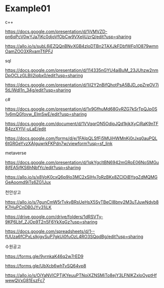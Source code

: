# Example01

c++

https://docs.google.com/presentation/d/1jVMVZD-pn6qPcV0wYJa7jKc0djoVfObCw9VXeIjUzrQ/edit?usp=sharing

https://allo.io/s/subL6jEZQQnBNvXGB4zloDTBn2TAXJkFDbfWFp1O879wmnOamZOO3XRvamTfiPFJ

sql

https://docs.google.com/presentation/d/114335nGYU4aiBuM_23JUhzw2nmDpOCLzGLBIi2iqbx0/edit?usp=sharing

https://docs.google.com/presentation/d/1iI2Y2nBifQhotPsA5BJD_opZreOV7i5tLIWdI1n_34g/edit?usp=sharing

c#

https://docs.google.com/presentation/d/1x9GfhuMd68GvRZG7kSrTpQJp0S1y6mQGfovw_ElmSwE/edit?usp=sharing

https://docs.google.com/document/d/1VVqqrON5OdipJQd1kjkXyCiRaK9nTFB4zzXYIV-uLaE/edit

https://docs.google.com/forms/d/e/1FAIpQLSfFi5MUiHWMnKj0rJxq0auPQL6tGRGeYvzXAIguwrkFKPdn7w/viewform?usp=sf_link

metaverse

https://docs.google.com/presentation/d/1qkYgcItBN6942mGRoE06NoSMGu8jfEA5jfKS6hNbfYc/edit?usp=sharing

https://allo.io/s/x8VoK0cxQ6p9Io3MC2xSIHy7oRzBKx8ZClOiBYsgZdMQMGGeAoomd9iTs6ZG1Jux

천안상고

https://allo.io/s/7gunCmW5rTvkyBRsUeHsX5SyTBeCI8bny2M3uTJuwNdvb8K7HuPCnDB0JYv31iLK

https://drive.google.com/drive/folders/1dRSVTy-9KP6Lbf_ZJOp9T2n5F6YkXqGz?usp=sharing

https://docs.google.com/spreadsheets/d/1--fUUza6fCPxLsIkjgySuP7gkUi0fuOzL4RO3SQqdBg/edit?usp=sharing

수원공고

https://forms.gle/9yrnkaK46q2w7rED9

https://forms.gle/UbXcb6whTvSQ64vp8

https://allo.io/s/OiYaNVICPTjKYeuuPTNoiXZNSMiTo8ejY3LFNIKZxloOyptHfwewQVxG81EszFc7
